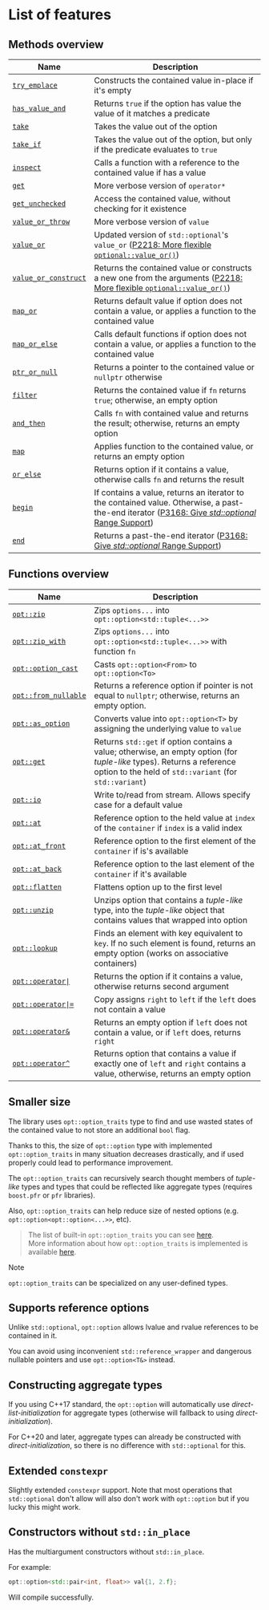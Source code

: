 
# List of features

## Methods overview

| Name                                                    | Description                                                                                                                                                                                                         |
|---------------------------------------------------------|---------------------------------------------------------------------------------------------------------------------------------------------------------------------------------------------------------------------|
| [`try_emplace`](reference.md#try_emplace)               | Constructs the contained value in-place if it's empty                                                                                                                                                               |
| [`has_value_and`](reference.md#has_value_and)           | Returns `true` if the option has value the value of it matches a predicate                                                                                                                                          |
| [`take`](reference.md#take)                             | Takes the value out of the option                                                                                                                                                                                   |
| [`take_if`](reference.md#take_if)                       | Takes the value out of the option, but only if the predicate evaluates to `true`                                                                                                                                    |
| [`inspect`](reference.md#inspect)                       | Calls a function with a reference to the contained value if has a value                                                                                                                                             |
| [`get`](reference.md#get)                               | More verbose version of `operator*`                                                                                                                                                                                 |
| [`get_unchecked`](reference.md#get_unchecked)           | Access the contained value, without checking for it existence                                                                                                                                                       |
| [`value_or_throw`](reference.md#value_or_throw)         | More verbose version of `value`                                                                                                                                                                                     |
| [`value_or`](reference.md#value_or)                     | Updated version of `std::optional`'s `value_or` ([P2218: More flexible `optional::value_or()`](https://www.open-std.org/jtc1/sc22/wg21/docs/papers/2020/p2218r0))                                                   |
| [`value_or_construct`](reference.md#value_or_construct) | Returns the contained value or constructs a new one from the arguments ([P2218: More flexible `optional::value_or()`](https://www.open-std.org/jtc1/sc22/wg21/docs/papers/2020/p2218r0))                            |
| [`map_or`](reference.md#map_or)                         | Returns default value if option does not contain a value, or applies a function to the contained value                                                                                                              |
| [`map_or_else`](reference.md#map_or_else)               | Calls default functions if option does not contain a value, or applies a function to the contained value                                                                                                            |
| [`ptr_or_null`](reference.md#ptr_or_null)               | Returns a pointer to the contained value or `nullptr` otherwise                                                                                                                                                     |
| [`filter`](reference.md#filter)                         | Returns the contained value if `fn` returns `true`; otherwise, an empty option                                                                                                                                      |
| [`and_then`](reference.md#and_then)                     | Calls `fn` with contained value and returns the result; otherwise, returns an empty option                                                                                                                          |
| [`map`](reference.md#map)                               | Applies function to the contained value, or returns an empty option                                                                                                                                                 |
| [`or_else`](refserence.md#or_else)                      | Returns option if it contains a value, otherwise calls `fn` and returns the result                                                                                                                                  |
| [`begin`](reference.md#begin)                           | If contains a value, returns an iterator to the contained value. Otherwise, a past-the-end iterator ([P3168: Give *std::optional* Range Support](https://www.open-std.org/jtc1/sc22/wg21/docs/papers/2024/p3168r2)) |
| [`end`](reference.md#end)                               | Returns a past-the-end iterator ([P3168: Give *std::optional* Range Support](https://www.open-std.org/jtc1/sc22/wg21/docs/papers/2024/p3168r2))                                                                     |

## Functions overview

| Name | Description
| ---- | -----------
[`opt::zip`](reference.md#optzip) | Zips `options...` into `opt::option<std::tuple<...>>`
[`opt::zip_with`](reference.md#optzip_with) | Zips `options...` into `opt::option<std::tuple<...>>` with function `fn`
[`opt::option_cast`](reference.md#optoption_cast) | Casts `opt::option<From>` to `opt::option<To>`
[`opt::from_nullable`](reference.md#optfrom_nullable) | Returns a reference option if pointer is not equal to `nullptr`; otherwise, returns an empty option.
[`opt::as_option`](reference.md#optas_option) | Converts value into `opt::option<T>` by assigning the underlying value to `value`
[`opt::get`](reference.md#optget) | Returns `std::get` if option contains a value; otherwise, an empty option (for *tuple-like* types). Returns a reference option to the held of `std::variant` (for `std::variant`)
[`opt::io`](reference.md#optio) | Write to/read from stream. Allows specify case for a default value
[`opt::at`](reference.md#optat) | Reference option to the held value at `index` of the `container` if `index` is a valid index
[`opt::at_front`](reference.md#optat_front) | Reference option to the first element of the `container` if is's available
[`opt::at_back`](reference.md#optat_back) | Reference option to the last element of the `container` if it's available
[`opt::flatten`](reference.md#optflatten) | Flattens option up to the first level
[`opt::unzip`](reference.md#optunzip) | Unzips option that contains a *tuple-like* type, into the *tuple-like* object that contains values that wrapped into option
[`opt::lookup`](reference.md#optlookup) | Finds an element with key equivalent to `key`. If no such element is found, returns an empty option (works on associative containers)
[`opt::operator\|`](reference.md#operator-1) | Returns the option if it contains a value, otherwise returns second argument
[`opt::operator\|=`](reference.md#operator-2) | Copy assigns `right` to `left` if the `left` does not contain a value
[`opt::operator&`](reference.md#operatoramp) | Returns an empty option if `left` does not contain a value, or if `left` does, returns `right`
[`opt::operator^`](reference.md#operator-4) | Returns option that contains a value if exactly one of `left` and `right` contains a value, otherwise, returns an empty option

## Smaller size

The library uses `opt::option_traits` type to find and use wasted states of the contained value to not store an additional `bool` flag.

Thanks to this, the size of `opt::option` type with implemented `opt::option_traits` in many situation decreases drastically, and if used properly could lead to performance improvement.

The `opt::option_traits` can recursively search thought members of *tuple-like* types and types that could be reflected like aggregate types (requires `boost.pfr` or `pfr` libraries).

Also, `opt::option_traits` can help reduce size of nested options (e.g. `opt::option<opt::option<...>>`, etc).

> The list of built-in `opt::option_traits` you can see [here](builtin_traits.md). \
> More information about how `opt::option_traits` is implemented is available [here](custom_traits_guide.md).

> [!NOTE]
> `opt::option_traits` can be specialized on any user-defined types.

## Supports reference options

Unlike `std::optional`, `opt::option` allows lvalue and rvalue references to be contained in it.

You can avoid using inconvenient `std::reference_wrapper` and dangerous nullable pointers and use `opt::option<T&>` instead.

## Constructing aggregate types

If you using C++17 standard, the `opt::option` will automatically use *direct-list-initialization* for aggregate types (otherwise will fallback to using *direct-initialization*).

For C++20 and later, aggregate types can already be constructed with *direct-initialization*, so there is no difference with `std::optional` for this.

## Extended `constexpr`

Slightly extended `constexpr` support. Note that most operations that `std::optional` don't allow will also don't work with `opt::option` but if you lucky this might work.

## Constructors without `std::in_place`

Has the multiargument constructors without `std::in_place`.

For example:
```cpp
opt::option<std::pair<int, float>> val{1, 2.f};
```
Will compile successfully.

